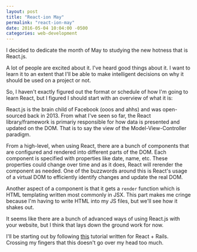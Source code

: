 ```yaml
---
layout: post
title: "React-ion May"
permalink: "react-ion-may"
date: 2016-05-04 10:04:00 -0500
categories: web-development
---
```

I decided to dedicate the month of May to studying the new hotness that
is React.js.

A lot of people are excited about it. I've heard good things about
it. I want to learn it to an extent that I'll be able to make
intelligent decisions on why it should be used on a project or not.

So, I haven't exactly figured out the format or schedule of how I'm
going to learn React, but I figured I should start with an overview of
what it is:

React.js is the brain child of Facebook (ooos and ahhs) and was
open-sourced back in 2013. From what I've seen so far, the React
library/framework is primariy responsible for how data is presented and
updated on the DOM. That is to say the view of the Model-View-Controller
paradigm.

From a high-level, when using React, there are a bunch of components
that are configured and rendered into different parts of the DOM. Each
component is specified with properties like date, name, etc. These
properties could change over time and as it does, React will rerender
the component as needed. One of the buzzwords around this is React's
usage of a virtual DOM to efficiently identify changes and update the
real DOM.

Another aspect of a component is that it gets a `render` function
which is HTML templating written most commonly in JSX. This part makes
me cringe because I'm having to write HTML into my JS files, but we'll
see how it shakes out.

It seems like there are a bunch of advanced ways of using React.js with
your website, but I think that lays down the ground work for now.

I'll be starting out by following
[this](https://www.airpair.com/reactjs/posts/reactjs-a-guide-for-rails-developers)
tutorial written for React + Rails. Crossing my fingers that this
doesn't go over my head too much.


